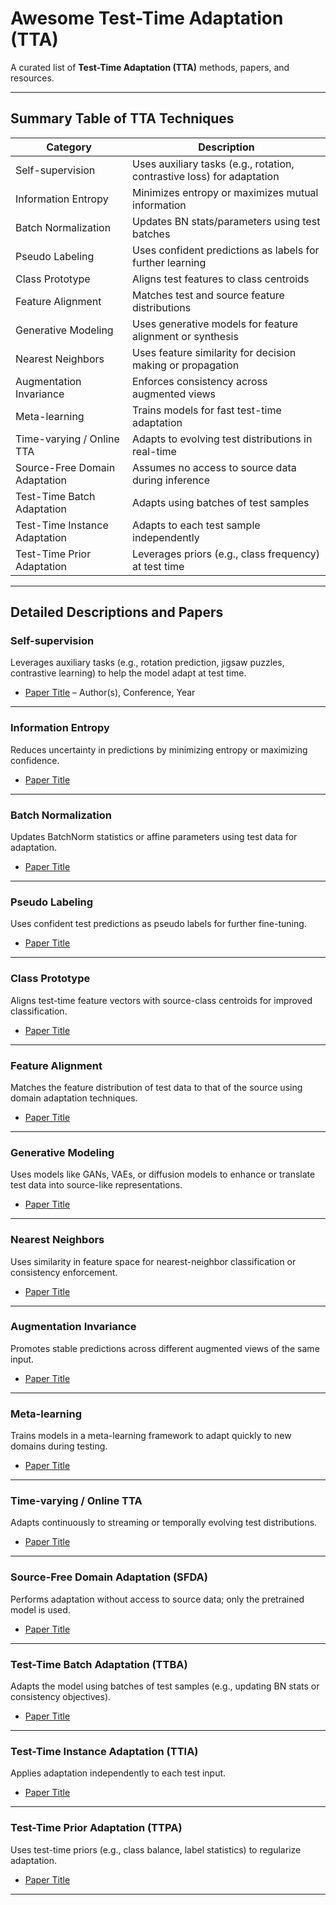 # Awesome Test-Time Adaptation (TTA)


A curated list of **Test-Time Adaptation (TTA)** methods, papers, and resources.  

---

## Summary Table of TTA Techniques

| Category                        | Description                                                             |
|-------------------------------|-------------------------------------------------------------------------|
| Self-supervision               | Uses auxiliary tasks (e.g., rotation, contrastive loss) for adaptation  |
| Information Entropy            | Minimizes entropy or maximizes mutual information                       |
| Batch Normalization            | Updates BN stats/parameters using test batches                          |
| Pseudo Labeling                | Uses confident predictions as labels for further learning               |
| Class Prototype                | Aligns test features to class centroids                                 |
| Feature Alignment              | Matches test and source feature distributions                           |
| Generative Modeling            | Uses generative models for feature alignment or synthesis               |
| Nearest Neighbors              | Uses feature similarity for decision making or propagation              |
| Augmentation Invariance        | Enforces consistency across augmented views                             |
| Meta-learning                  | Trains models for fast test-time adaptation                             |
| Time-varying / Online TTA      | Adapts to evolving test distributions in real-time                      |
| Source-Free Domain Adaptation  | Assumes no access to source data during inference                       |
| Test-Time Batch Adaptation     | Adapts using batches of test samples                                    |
| Test-Time Instance Adaptation  | Adapts to each test sample independently                                |
| Test-Time Prior Adaptation     | Leverages priors (e.g., class frequency) at test time                   |

---

## Detailed Descriptions and Papers

### Self-supervision
Leverages auxiliary tasks (e.g., rotation prediction, jigsaw puzzles, contrastive learning) to help the model adapt at test time.

- [Paper Title](#) – Author(s), Conference, Year

---



### Information Entropy
Reduces uncertainty in predictions by minimizing entropy or maximizing confidence.

- [Paper Title](#)

---

### Batch Normalization
Updates BatchNorm statistics or affine parameters using test data for adaptation.

- [Paper Title](#)

---

### Pseudo Labeling
Uses confident test predictions as pseudo labels for further fine-tuning.

- [Paper Title](#)

---

### Class Prototype
Aligns test-time feature vectors with source-class centroids for improved classification.

- [Paper Title](#)

---

### Feature Alignment
Matches the feature distribution of test data to that of the source using domain adaptation techniques.

- [Paper Title](#)

---

### Generative Modeling
Uses models like GANs, VAEs, or diffusion models to enhance or translate test data into source-like representations.

- [Paper Title](#)

---

### Nearest Neighbors
Uses similarity in feature space for nearest-neighbor classification or consistency enforcement.

- [Paper Title](#)

---

### Augmentation Invariance
Promotes stable predictions across different augmented views of the same input.

- [Paper Title](#)

---

### Meta-learning
Trains models in a meta-learning framework to adapt quickly to new domains during testing.

- [Paper Title](#)

---

### Time-varying / Online TTA
Adapts continuously to streaming or temporally evolving test distributions.

- [Paper Title](#)

---

### Source-Free Domain Adaptation (SFDA)
Performs adaptation without access to source data; only the pretrained model is used.

- [Paper Title](#)

---

### Test-Time Batch Adaptation (TTBA)
Adapts the model using batches of test samples (e.g., updating BN stats or consistency objectives).

- [Paper Title](#)

---

### Test-Time Instance Adaptation (TTIA)
Applies adaptation independently to each test input.

- [Paper Title](#)

---

### Test-Time Prior Adaptation (TTPA)
Uses test-time priors (e.g., class balance, label statistics) to regularize adaptation.

- [Paper Title](#)

---

